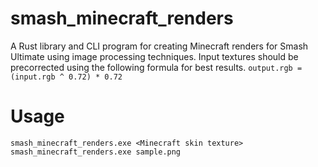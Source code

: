 # smash_minecraft_renders
A Rust library and CLI program for creating Minecraft renders for Smash Ultimate using image processing techniques.
Input textures should be precorrected using the following formula for best results.
`output.rgb = (input.rgb ^ 0.72) * 0.72`

# Usage
`smash_minecraft_renders.exe <Minecraft skin texture>`
`smash_minecraft_renders.exe sample.png`